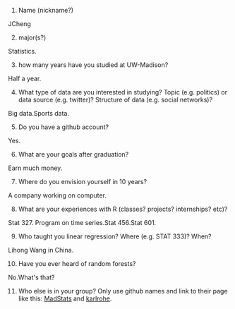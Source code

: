 1) Name (nickname?)

JCheng          

2) major(s?)

Statistics.

3) how many years have you studied at UW-Madison?

Half a year.

4) What type of data are you interested in studying?  Topic (e.g. politics) or data source (e.g. twitter)? Structure of data (e.g. social networks)? 

Big data.Sports data.

5) Do you have a github account?

Yes.

6) What are your goals after graduation?

Earn much money.

7) Where do you envision yourself in 10 years?

A company working on computer.

8) What are your experiences with R (classes? projects? internships? etc)?  

Stat 327. Program on time series.Stat 456.Stat 601.

9) Who taught you linear regression?  Where (e.g. STAT 333)?  When?

Lihong Wang in China.

10)  Have you ever heard of random forests?

No.What's that?

11)  Who else is in your group?  Only use github names and link to their page like this:  [MadStats](https://github.com/MadStats) and [karlrohe](https://github.com/karlrohe).


